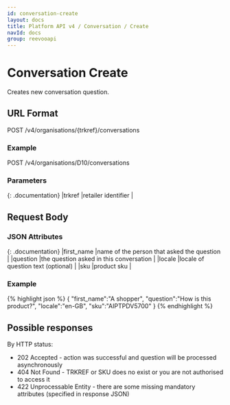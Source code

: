 ```yaml
---
id: conversation-create
layout: docs
title: Platform API v4 / Conversation / Create
navId: docs
group: reevooapi
---
```


# Conversation Create

Creates new conversation question.


## URL Format
POST /v4/organisations/{trkref}/conversations

### Example
POST /v4/organisations/D10/conversations

### Parameters

{: .documentation}
|trkref     |retailer identifier         |

## Request Body

### JSON Attributes

{: .documentation}
|first_name      |name of the person that asked the question                   |
|question        |the question asked in this conversation                      |
|locale          |locale of question text (optional)                           |
|sku             |product sku                                                  |

### Example
{% highlight json %}
{
   "first_name":"A shopper",
   "question":"How is this product?",
   "locale":"en-GB",
   "sku":"AIPTPDV5700"
}
{% endhighlight %}

## Possible responses

By HTTP status:

 * 202 Accepted - action was successful and question will be processed asynchronously
 * 404 Not Found - TRKREF or SKU does no exist or you are not authorised to access it
 * 422 Unprocessable Entity - there are some missing mandatory attributes (specified in response JSON)

